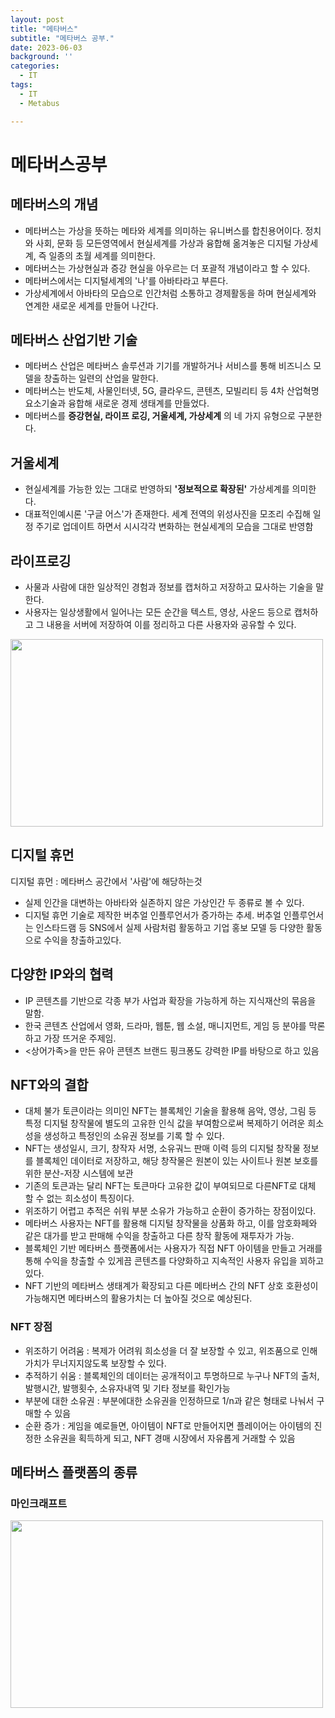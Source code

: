 ```yaml
---
layout: post
title: "메타버스"
subtitle: "메타버스 공부."
date: 2023-06-03
background: ''
categories:
  - IT
tags:
  - IT
  - Metabus

---
```


# 메타버스공부

## 메타버스의 개념

- 메타버스는 가상을 뜻하는 메타와 세계를 의미하는 유니버스를 합친용어이다. 정치와 사회, 문화 등 모든영역에서 현실세계를 가상과 융합해 옮겨놓은 디지털 가상세계, 즉 일종의 초월 세계를 의미한다.
- 메타버스는 가상현실과 증강 현실을 아우르는 더 포괄적 개념이라고 할 수 있다.
- 메타버스에서는 디지털세계의 '나'를 아바타라고 부른다.
- 가상세계에서 아바타의 모습으로 인간처럼 소통하고 경제활동을 하며 현실세계와 연계한 새로운 세계를 만들어 나간다.

## 메타버스 산업기반 기술

- 메타버스 산업은 메타버스 솔루션과 기기를 개발하거나 서비스를 통해 비즈니스 모델을 창출하는 일련의 산업을 말한다.
- 메타버스는 반도체, 사물인터넷, 5G, 클라우드, 콘텐츠, 모빌리티 등 4차 산업혁명 요소기술과 융합해 새로운 경제 생태계를 만들었다.
- 메타버스를 
**증강현실, 라이프 로깅, 거울세계, 가상세계**
의 네 가지 유형으로 구분한다.


## 거울세계

- 현실세계를 가능한 있는 그대로 반영하되 **'정보적으로 확장된'** 가상세계를 의미한다.
- 대표적인예시론 '구글 어스'가 존재한다. 세계 전역의 위성사진을 모조리 수집해 일정 주기로 업데이트 하면서 시시각각 변화하는 현실세계의 모습을 그대로 반영함

## 라이프로깅

- 사물과 사람에 대한 일상적인 경험과 정보를 캡처하고 저장하고 묘사하는 기술을 말한다.
- 사용자는 일상생활에서 일어나는 모든 순간을 텍스트, 영상, 사운드 등으로 캡처하고 그 내용을 서버에 저장하여 이를 정리하고 다른 사용자와 공유할 수 있다.

<img src="https://github.com/YonggyuCho/YonggyuCho.github.io/assets/127103253/1f508c0c-dca4-42c9-9847-30ece8ebe972" style="width: 500px; height: 300px;">

## 디지털 휴먼

디지털 휴먼 : 메타버스 공간에서 '사람'에 해당하는것
- 실제 인간을 대변하는 아바타와 실존하지 않은 가상인간 두 종류로 볼 수 있다.
- 디지털 휴먼 기술로 제작한 버추얼 인플루언서가 증가하는 추세. 버추얼 인플루언서는 인스타드램 등 SNS에서 실제 사람처럼 활동하고 기업 홍보 모델 등 다양한 활동으로 수익을 창출하고있다.

## 다양한 IP와의 협력
- IP 콘텐츠를 기반으로 각종 부가 사업과 확장을 가능하게 하는 지식재산의 묶음을 말함.
- 한국 콘텐츠 산업에서 영화, 드라마, 웹툰, 웹 소설, 매니지먼트, 게임 등 분야를 막론하고 가장 뜨거운 주제임.
- <상어가족>을 만든 유아 콘텐츠 브랜드 핑크퐁도 강력한 IP를 바탕으로 하고 있음

## NFT와의  결합

- 대체 불가 토큰이라는 의미인 NFT는 블록체인 기술을 활용해 음악, 영상, 그림 등 특정 디지털 창작물에 별도의 고유한 인식 값을 부여함으로써 복제하기 어려운 희소성을 생성하고 특정인의 소유권 정보를 기록 할 수 있다.
- NFT는 생성일시, 크기, 창작자 서명, 소유궈느 판매 이력 등의 디지털 창작물 정보를 블록체인 데이터로 저장하고, 해당 창작물은 원본이 있는 사이트나 원본 보호를 위한 분산-저장 시스템에 보관
- 기존의 토큰과는 달리 NFT는 토큰마다 고유한 값이 부여되므로 다른NFT로 대체 할 수 없는 희소성이 특징이다.
- 위조하기 어렵고 추적은 쉬워 부분 소유가 가능하고 순환이 증가하는 장점이있다.
- 메타버스 사용자는 NFT를 활용해 디지털 창작물을 상품화 하고, 이를 암호화페와 같은 대가를 받고 판매해 수익을 창출하고 다른 창작 활동에 재투자가 가능.
- 블록체인 기반 메타버스 플랫폼에서는 사용자가 직접 NFT 아이템을 만들고 거래를 통해 수익을 창출할 수 있게끔 콘텐츠를 다양화하고 지속적인 사용자 유입을 꾀하고있다.
- NFT 기반의 메타버스 생태계가 확장되고 다른 메타버스 간의 NFT 상호 호환성이 가능해지면 메타버스의 활용가치는 더 높아질 것으로 예상된다.

### NFT 장점

- 위조하기 어려움 : 복제가 어려워 희소성을 더 잘 보장할 수 있고, 위조품으로 인해 가치가 무너지지않도록 보장할 수 있다.
-  추적하기 쉬움 : 블록체인의 데이터는 공개적이고 투명하므로 누구나 NFT의 출처, 발행시간, 발행횟수, 소유자내역 및 기타 정보를 확인가능
-  부분에 대한 소유권 : 부분에대한 소유권을 인정하므로 1/n과 같은 형태로 나눠서 구매할 수 있음
-  순환 증가 : 게임을 예로들면, 아이템이 NFT로 만들어지면 플레이어는 아이템의 진정한 소유권을 획득하게 되고, NFT 경매 시장에서 자유롭게 거래할 수 있음

## 메타버스 플랫폼의 종류

### 마인크래프트

 <img src="https://github.com/YonggyuCho/YonggyuCho.github.io/assets/127103253/0f3c9390-ce1c-4df5-8e95-142dd16e9177" style="width: 500px; height: 300px;">










